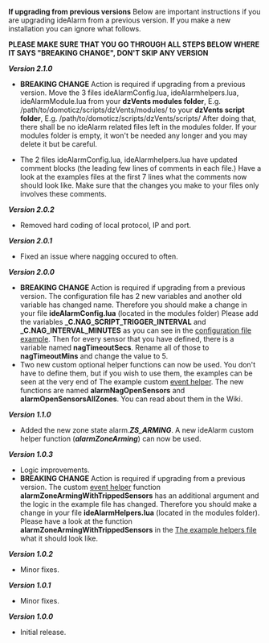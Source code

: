 **If upgrading from previous versions**
Below are important instructions if you are upgrading ideAlarm from a previous version. If you make a new installation you can ignore what follows.

**PLEASE MAKE SURE THAT YOU GO THROUGH ALL STEPS BELOW WHERE IT SAYS "BREAKING CHANGE", DON'T SKIP ANY VERSION**

***Version 2.1.0***
- **BREAKING CHANGE** Action is required if upgrading from a previous version. Move the 3 files ideAlarmConfig.lua, ideAlarmhelpers.lua, ideAlarmModule.lua from your **dzVents modules folder**, E.g.  /path/to/domoticz/scripts/dzVents/modules/ to your **dzVents script folder**, E.g.  /path/to/domoticz/scripts/dzVents/scripts/ After doing that, there shall be no ideAlarm related files left in the modules folder. If your modules folder is empty, it won't be needed any longer and you may delete it but be careful.

- The 2 files ideAlarmConfig.lua, ideAlarmhelpers.lua have updated comment blocks (the leading few lines of comments in each file.) Have a look at the examples files at the first 7 lines what the comments now should look like. Make sure that the changes you make to your files only involves these comments.

***Version 2.0.2***
- Removed hard coding of local protocol, IP and port.

***Version 2.0.1***
- Fixed an issue where nagging occured to often.

***Version 2.0.0***
- **BREAKING CHANGE** Action is required if upgrading from a previous version. The configuration file has 2 new variables and another old variable has changed name. Therefore you should make a change in your file **ideAlarmConfig.lua** (located in the modules folder) Please add the variables **_C.NAG_SCRIPT_TRIGGER_INTERVAL** and **_C.NAG_INTERVAL_MINUTES** as you can see in the [configuration file example](https://github.com/allan-gam/ideAlarm/blob/master/modules/ideAlarmConfigExample.lua). Then for every sensor that you have defined, there is a variable named **nagTimeoutSecs**. Rename all of those to **nagTimeoutMins** and change the value to 5.
- Two new custom optional helper functions can now be used. You don't have to define them, but if you wish to use them, the examples can be seen at the very end of The example custom [event helper](https://github.com/allan-gam/ideAlarm/wiki/Event-Helpers). The new functions are named **alarmNagOpenSensors** and **alarmOpenSensorsAllZones**. You can read about them in the Wiki.

***Version 1.1.0***
- Added the new zone state alarm.***ZS_ARMING***. A new ideAlarm custom helper function (***alarmZoneArming***) can now be used.

***Version 1.0.3***
- Logic improvements.
- **BREAKING CHANGE** Action is required if upgrading from a previous version. The custom [event helper](https://github.com/allan-gam/ideAlarm/wiki/Event-Helpers) function **alarmZoneArmingWithTrippedSensors**
has an additional argument and the logic in the example file has changed. Therefore you should make a change in your file **ideAlarmHelpers.lua**
(located in the modules folder). Please have a look at the function **alarmZoneArmingWithTrippedSensors** in the [The example helpers file](https://raw.githubusercontent.com/allan-gam/ideAlarm/master/modules/ideAlarmHelpersExample.lua) what it should look like.

***Version 1.0.2***
- Minor fixes.

***Version 1.0.1***
- Minor fixes.

***Version 1.0.0***
- Initial release.

